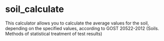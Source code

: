 # soil_calculate
This calculator allows you to calculate the average values for the soil, depending on the specified values, according to GOST 20522-2012 (Soils. Methods of statistical treatment of test results)

